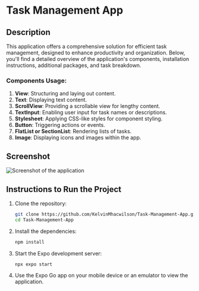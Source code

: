 # Task Management App

## Description

This application offers a comprehensive solution for efficient task management, designed to enhance productivity and organization. Below, you'll find a detailed overview of the application's components, installation instructions, additional packages, and task breakdown.

### Components Usage:

1. **View**: Structuring and laying out content.
2. **Text**: Displaying text content.
3. **ScrollView**: Providing a scrollable view for lengthy content.
4. **TextInput**: Enabling user input for task names or descriptions.
5. **Stylesheet**: Applying CSS-like styles for component styling.
6. **Button**: Triggering actions or events.
7. **FlatList or SectionList**: Rendering lists of tasks.
8. **Image**: Displaying icons and images within the app.

## Screenshot

![Screenshot of the application](./screenshoot/Screenshot1.jpg)

## Instructions to Run the Project

1. Clone the repository:

   ```bash
   git clone https://github.com/KelvinMhacwilson/Task-Management-App.git
   cd Task-Management-App
   ```

2. Install the dependencies:

   ```bash
   npm install
   ```

3. Start the Expo development server:

   ```bash
   npx expo start
   ```

4. Use the Expo Go app on your mobile device or an emulator to view the application.
